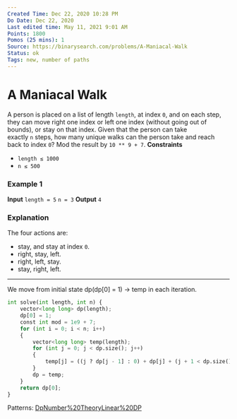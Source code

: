 ```yaml
---
Created Time: Dec 22, 2020 10:28 PM
Do Date: Dec 22, 2020
Last edited time: May 11, 2021 9:01 AM
Points: 1800
Pomos (25 mins): 1
Source: https://binarysearch.com/problems/A-Maniacal-Walk
Status: ok
Tags: new, number of paths
---
```


# A Maniacal Walk

A person is placed on a list of length `length`, at index `0`, and on each step, they can move right one index or left one index (without going out of bounds), or stay on that index.
Given that the person can take exactly `n` steps, how many unique walks can the person take and reach back to index `0`? Mod the result by `10 ** 9 + 7`.
**Constraints**
- `length ≤ 1000`
- `n ≤ 500`
### **Example 1**
****Input****
`length = 5`
`n = 3`
****Output****
`4`
### **Explanation**
The four actions are:
- stay, and stay at index `0`.
- right, stay, left.
- right, left, stay.
- stay, right, left.
---
We move from initial state dp(dp[0] = 1) → temp in each iteration. 
```python
int solve(int length, int n) {
    vector<long long> dp(length); 
    dp[0] = 1; 
    const int mod = 1e9 + 7; 
    for (int i = 0; i < n; i++)
    {
        vector<long long> temp(length); 
        for (int j = 0; j < dp.size(); j++)
        {
            temp[j] = ((j ? dp[j - 1] : 0) + dp[j] + (j + 1 < dp.size() ? dp[j + 1] : 0)) % mod; 
        }
        dp = temp; 
    }
    return dp[0]; 
}
```
Patterns: [Dp](Dp.md)[Number%20Theory](Number%20Theory.md)[Linear%20DP](Linear%20DP.md)